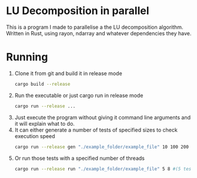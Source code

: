 # LU Decomposition in parallel
This is a program I made to parallelise a the LU decomposition algorithm. Written in Rust, using rayon, ndarray and whatever dependencies they have.

# Running
1. Clone it from git and build it in release mode
	```sh
	cargo build --release
	```
2. Run the executable or just cargo run in release mode
	```sh
	cargo run --release ...
	```
3. Just execute the program without giving it command line arguments and it will explain what to do.
4. It can either generate a number of tests of specified sizes to check execution speed
	```sh
	cargo run --release gen "./example_folder/example_file" 10 100 200 400 800 #...
	```
5. Or run those tests with a specified number of threads
	```sh
	cargo run --release run "./example_folder/example_file" 5 8 #(5 tests 8 threads)
	```